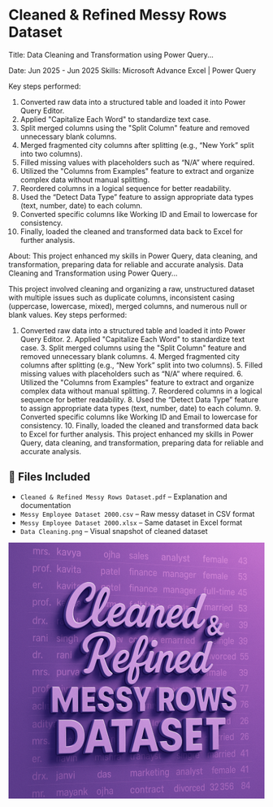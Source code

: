 # Cleaned & Refined Messy Rows Dataset

Title: Data Cleaning and Transformation using Power Query...

Date: Jun 2025 - Jun 2025
Skills: Microsoft Advance Excel | Power Query

Key steps performed:

1. Converted raw data into a structured table and loaded it into Power Query Editor.
2. Applied "Capitalize Each Word" to standardize text case.
3. Split merged columns using the "Split Column" feature and removed unnecessary blank columns.
4. Merged fragmented city columns after splitting (e.g., “New York” split into two columns).
5. Filled missing values with placeholders such as “N/A” where required.
6. Utilized the "Columns from Examples" feature to extract and organize complex data without manual splitting.
7. Reordered columns in a logical sequence for better readability.
8. Used the “Detect Data Type” feature to assign appropriate data types (text, number, date) to each column.
9. Converted specific columns like Working ID and Email to lowercase for consistency.
10. Finally, loaded the cleaned and transformed data back to Excel for further analysis.

About: This project enhanced my skills in Power Query, data cleaning, and transformation, preparing data for reliable and accurate analysis.
        Data Cleaning and Transformation using Power Query... 

This project involved cleaning and organizing a raw, unstructured dataset with multiple issues such as duplicate columns, inconsistent casing (uppercase, lowercase, mixed), merged columns, and numerous null or blank values. Key steps performed: 

1. Converted raw data into a structured table and loaded it into Power Query Editor. 2. Applied "Capitalize Each Word" to standardize text case. 3. Split merged columns using the "Split Column" feature and removed unnecessary blank columns. 4. Merged fragmented city columns after splitting (e.g., “New York” split into two columns). 5. Filled missing values with placeholders such as “N/A” where required. 6. Utilized the "Columns from Examples" feature to extract and organize complex data without manual splitting. 7. Reordered columns in a logical sequence for better readability. 8. Used the “Detect Data Type” feature to assign appropriate data types (text, number, date) to each column. 9. Converted specific columns like Working ID and Email to lowercase for consistency. 10. Finally, loaded the cleaned and transformed data back to Excel for further analysis. This project enhanced my skills in Power Query, data cleaning, and transformation, preparing data for reliable and accurate analysis.

## 📁 Files Included

- `Cleaned & Refined Messy Rows Dataset.pdf` – Explanation and documentation
- `Messy Employee Dataset 2000.csv` – Raw messy dataset in CSV format
- `Messy Employee Dataset 2000.xlsx` – Same dataset in Excel format
- `Data Cleaning.png` – Visual snapshot of cleaned dataset

![Data Cleaning](./Data%20Cleaning.png)

